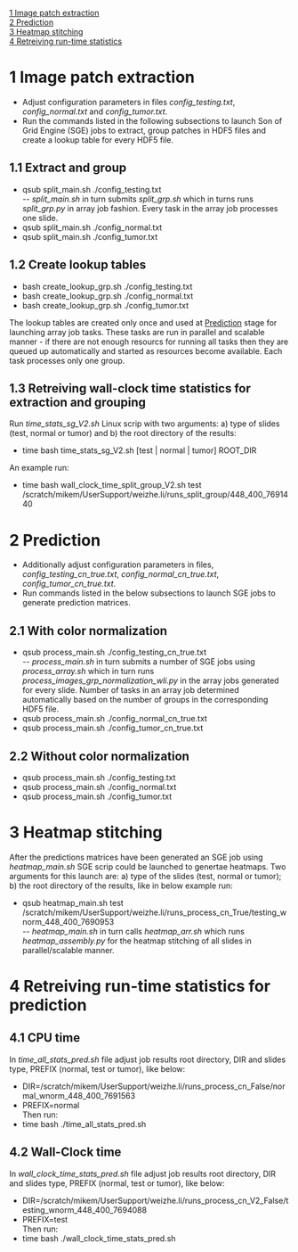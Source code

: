 [1 Image patch extraction](#1-image-patch-extraction)   
[2 Prediction](#2-prediction)  
[3 Heatmap stitching](#3-heatmap-stitching)  
[4 Retreiving run-time statistics](#4-Retreiving-run-time-statistics)  


# 1 Image patch extraction
- Adjust configuration parameters in files *config_testing.txt*, *config_normal.txt* and *config_tumor.txt*.
- Run the commands listed in the following subsections to launch Son of Grid Engine (SGE) jobs to extract, group patches in HDF5 files and create a lookup table for every HDF5 file. 
## 1.1 Extract and group
- qsub split_main.sh ./config_testing.txt  
-- *split_main.sh* in turn submits *split_grp.sh* which in turns runs *split_grp.py* in array job fashion. Every task in the array job processes one slide.
- qsub split_main.sh ./config_normal.txt  
- qsub split_main.sh ./config_tumor.txt  

## 1.2 Create lookup tables
- bash create_lookup_grp.sh ./config_testing.txt  
- bash create_lookup_grp.sh ./config_normal.txt  
- bash create_lookup_grp.sh ./config_tumor.txt  

The lookup tables are created only once and used at [Prediction](#2-prediction) stage for launching array job tasks. These tasks are run in parallel and scalable manner - if there are not enough resourcs for running all tasks then they are queued up automatically and started as resources become available. Each task processes only one group. 

## 1.3 Retreiving wall-clock time statistics for extraction and grouping
Run *time_stats_sg_V2.sh* Linux scrip with two arguments: a) type of slides (test, normal or tumor) and b) the root directory of the results:
- time bash time_stats_sg_V2.sh [test | normal | tumor] ROOT_DIR  

An example run:  
- time bash wall_clock_time_split_group_V2.sh test /scratch/mikem/UserSupport/weizhe.li/runs_split_group/448_400_7691440  

# 2 Prediction
- Additionally adjust configuration parameters in files, *config_testing_cn_true.txt*, *config_normal_cn_true.txt*, *config_tumor_cn_true.txt*.
- Run commands listed in the below subsections to launch SGE jobs to generate prediction matrices.
## 2.1 With color normalization
- qsub process_main.sh ./config_testing_cn_true.txt  
-- *process_main.sh* in turn submits a number of SGE jobs using *process_array.sh* which in turn runs *process_images_grp_normalization_wli.py* in the array jobs generated for every slide. Number of tasks in an array job determined automatically based on the number of groups in the corresponding HDF5 file.
- qsub process_main.sh ./config_normal_cn_true.txt  
- qsub process_main.sh ./config_tumor_cn_true.txt  

## 2.2 Without color normalization 
- qsub process_main.sh ./config_testing.txt  
- qsub process_main.sh ./config_normal.txt  
- qsub process_main.sh ./config_tumor.txt  

# 3 Heatmap stitching
After the predictions matrices have been generated an SGE job using *heatmap_main.sh* SGE scrip could be launched to genertae heatmaps. Two arguments for this launch are: a) type of the slides (test, normal or tumor); b) the root directory of the results, like in below example run:  
- qsub heatmap_main.sh test /scratch/mikem/UserSupport/weizhe.li/runs_process_cn_True/testing_wnorm_448_400_7690953  
-- *heatmap_main.sh* in turn calls *heatmap_arr.sh* which runs *heatmap_assembly.py* for the heatmap stitching of all slides in parallel/scalable manner.
# 4 Retreiving run-time statistics for prediction
## 4.1 CPU time
In *time_all_stats_pred.sh* file adjust job results root directory, DIR and slides type, PREFIX (normal, test or tumor), like below:  
- DIR=/scratch/mikem/UserSupport/weizhe.li/runs_process_cn_False/normal_wnorm_448_400_7691563  
- PREFIX=normal  
Then run:  
- time bash ./time_all_stats_pred.sh
## 4.2 Wall-Clock time
In *wall_clock_time_stats_pred.sh* file adjust job results root directory, DIR and slides type, PREFIX (normal, test or tumor), like below:  
- DIR=/scratch/mikem/UserSupport/weizhe.li/runs_process_cn_V2_False/testing_wnorm_448_400_7694088  
- PREFIX=test  
Then run:  
- time bash ./wall_clock_time_stats_pred.sh  


